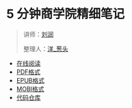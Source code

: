 # 5 分钟商学院精细笔记

> 讲师：[刘润](https://baike.baidu.com/item/%E5%88%98%E6%B6%A6/13714329)
> 
> 整理人：[洋_葱头](https://www.jianshu.com/u/de7c24e13fae)

+ [在线阅读](https://www.gitbook.com/book/wizardforcel/5min-business-notes/details)
+ [PDF格式](https://www.gitbook.com/download/pdf/book/wizardforcel/5min-business-notes)
+ [EPUB格式](https://www.gitbook.com/download/epub/book/wizardforcel/5min-business-notes)
+ [MOBI格式](https://www.gitbook.com/download/mobi/book/wizardforcel/5min-business-notes)
+ [代码仓库](https://github.com/apachecn/5min-business-notes)
